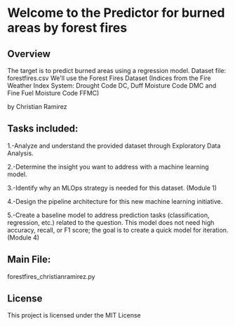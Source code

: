 # Welcome to the Predictor for burned areas by forest fires

## Overview

The target is to predict burned areas using a regression model.
Dataset file: forestfires.csv
We'll use the Forest Fires Dataset (Indices from the Fire Weather Index System: Drought Code DC, Duff Moisture Code DMC and Fine Fuel Moisture Code FFMC)

by Christian Ramirez

## Tasks included:

1.-Analyze and understand the provided dataset through Exploratory Data Analysis.

2.-Determine the insight you want to address with a machine learning model.

3.-Identify why an MLOps strategy is needed for this dataset. (Module 1)

4.-Design the pipeline architecture for this new machine learning initiative.

5.-Create a baseline model to address prediction tasks (classification, regression, etc.) related to the question. This model does not need high accuracy, recall, or F1 score; the goal is to create a quick model for iteration. (Module 4)
## Main File:
forestfires_christianramirez.py

## License

This project is licensed under the MIT License

